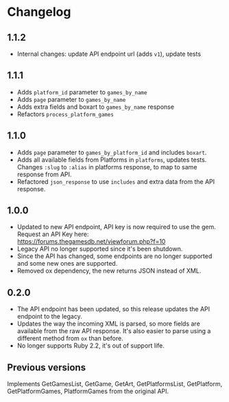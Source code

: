 # Changelog

## 1.1.2
* Internal changes: update API endpoint url (adds `v1`), update tests

## 1.1.1
* Adds `platform_id` parameter to `games_by_name`
* Adds `page` parameter to `games_by_name`
* Adds extra fields and boxart to `games_by_name` response
* Refactors `process_platform_games`

## 1.1.0
* Adds `page` parameter to `games_by_platform_id` and includes `boxart`.
* Adds all available fields from Platforms in `platforms`, updates tests. Changes `:slug` to `:alias` in platforms response, to map to same response from API.
* Refactored `json_response` to use `includes` and extra data from the API response.

## 1.0.0

* Updated to new API endpoint, API key is now required to use the gem. Request an API Key here: https://forums.thegamesdb.net/viewforum.php?f=10
* Legacy API no longer supported since it's been shutdown.
* Since the API has changed, some endpoints are no longer supported and some new ones are supported.
* Removed ox dependency, the new returns JSON instead of XML.

## 0.2.0

* The API endpoint has been updated, so this release updates the API endpoint to the legacy.
* Updates the way the incoming XML is parsed, so more fields are available from the raw API response. It's also easier to parse using a different method from `ox` than before.
* No longer supports Ruby 2.2, it's out of support life.

## Previous versions

Implements GetGamesList, GetGame, GetArt, GetPlatformsList, GetPlatform, GetPlatformGames, PlatformGames from the original API.
